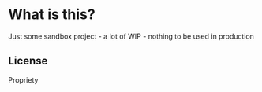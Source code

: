 # What is this?

Just some sandbox project - a lot of WIP - nothing to be used in production

## License

Propriety
